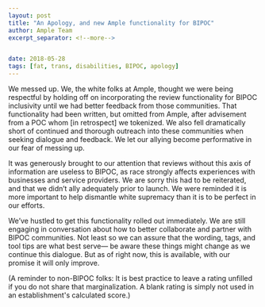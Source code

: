 ```yaml
---
layout: post
title: "An Apology, and new Ample functionality for BIPOC"
author: Ample Team
excerpt_separator: <!--more-->


date: 2018-05-28
tags: [fat, trans, disabilities, BIPOC, apology]
---
```

We messed up. We, the white folks at Ample, thought we were being respectful by holding off on incorporating the review functionality for BIPOC inclusivity until we had better feedback from those communities. That functionality had been written, but omitted from Ample, after advisement from a POC whom [in retrospect] we tokenized. We also fell dramatically short of continued and thorough outreach into these communities when seeking dialogue and feedback. We let our allying become performative in our fear of messing up.

<!--more-->

It was generously brought to our attention that reviews without this axis of information are useless to BIPOC, as race strongly affects experiences with businesses and service providers. We are sorry this had to be reiterated, and that we didn’t ally adequately prior to launch. We were reminded it is more important to help dismantle white supremacy than it is to be perfect in our efforts.

We’ve hustled to get this functionality rolled out immediately. We are still engaging in conversation about how to better collaborate and partner with BIPOC communities. Not least so we can assure that the wording, tags, and tool tips are what best serve— be aware these things might change as we continue this dialogue. But as of right now, this is available, with our promise it will only improve.

(A reminder to non-BIPOC folks: It is best practice to leave a rating unfilled if you do not share that marginalization. A blank rating is simply not used in an establishment's calculated score.)
